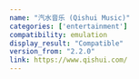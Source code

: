 ```yaml
---
name: "汽水音乐 (Qishui Music)"
categories: ['entertainment']
compatibility: emulation
display_result: "Compatible"
version_from: "2.2.0"
link: https://www.qishui.com/
---
```

